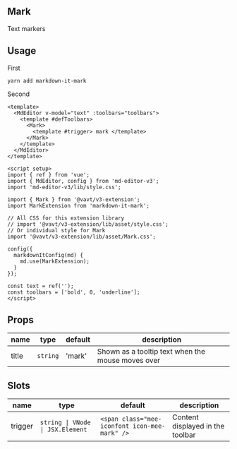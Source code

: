 ## Mark

Text markers

## Usage

First

```shell
yarn add markdown-it-mark
```

Second

```vue
<template>
  <MdEditor v-model="text" :toolbars="toolbars">
    <template #defToolbars>
      <Mark>
        <template #trigger> mark </template>
      </Mark>
    </template>
  </MdEditor>
</template>

<script setup>
import { ref } from 'vue';
import { MdEditor, config } from 'md-editor-v3';
import 'md-editor-v3/lib/style.css';

import { Mark } from '@vavt/v3-extension';
import MarkExtension from 'markdown-it-mark';

// All CSS for this extension library
// import '@vavt/v3-extension/lib/asset/style.css';
// Or individual style for Mark
import '@vavt/v3-extension/lib/asset/Mark.css';

config({
  markdownItConfig(md) {
    md.use(MarkExtension);
  }
});

const text = ref('');
const toolbars = ['bold', 0, 'underline'];
</script>
```

## Props

| name  | type     | default | description                                       |
| ----- | -------- | ------- | ------------------------------------------------- |
| title | `string` | 'mark'  | Shown as a tooltip text when the mouse moves over |

## Slots

| name | type | default | description |
| --- | --- | --- | --- |
| trigger | `string \| VNode \| JSX.Element` | `<span class="mee-iconfont icon-mee-mark" />` | Content displayed in the toolbar |
